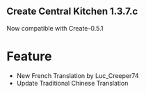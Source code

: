 ## Create Central Kitchen 1.3.7.c

Now compatible with Create-0.5.1

# Feature
- New French Translation by Luc_Creeper74
- Update Traditional Chinese Translation